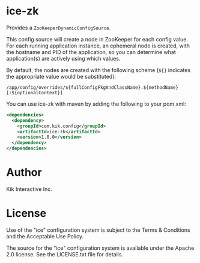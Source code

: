 # ice-zk

Provides a `ZooKeeperDynamicConfigSource`.

This config source will create a node in ZooKeeper for each config value.  For each running application instance, an ephemeral node is created, with the hostname and PID of the application, so you can determine what application(s) are actively using which values.

By default, the nodes are created with the following scheme (`${}` indicates the appropriate value would be substituted):
```
/app/config/overrides/${fullConfigPkgAndClassName}.${methodName}[:${optionalContext}]
```

You can use ice-zk with maven by adding the following to your pom.xml:
```xml
<dependencies>
  <dependency>
    <groupId>com.kik.config</groupId>
    <artifactId>ice-zk</artifactId>
    <version>1.0.0</version>
  </dependency>
</dependencies>
```

# Author
Kik Interactive Inc.

# License
Use of the "ice" configuration system is subject to the Terms & Conditions and the Acceptable Use Policy.

The source for the "ice" configuration system is available under the Apache 2.0 license. See the LICENSE.txt file for details.
